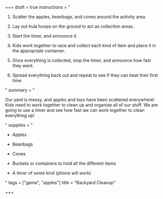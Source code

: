 +++
draft = true
instructions = "<ol><li><p>Scatter the apples, beanbags, and cones around the activity area.</p></li><li><p>Lay out hula hoops on the ground to act as collection areas.</p></li><li><p>Start the timer, and announce it.</p></li><li><p>Kids work together to race and collect each kind of item and place it in the appropriate container.</p></li><li><p>Once everything is collected, stop the timer, and announce how fast they went.</p></li><li><p>Spread everything back out and repeat to see if they can beat their first time.</p></li></ol>"
summary = "<p>Our yard is messy, and apples and toys have been scattered everywhere! Kids need to work together to clean up and organize all of our stuff. We are going to use a timer and see how fast we can work together to clean everything up!</p>"
supplies = "<ul><li><p>Apples</p></li><li><p>Beanbags</p></li><li><p>Cones</p></li><li><p>Buckets or containers to hold all the different items</p></li><li><p>A timer of some kind (phone will work)</p></li></ul>"
tags = ["game", "apples"]
title = "Backyard Cleanup"

+++
